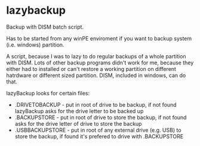 # lazybackup
Backup with DISM batch script.

Has to be started from any winPE enviroment if you want to backup system (i.e. windows) partition.

A script, because I was to lazy to do regular backups of a whole partition with DISM. Lots of other backup programs didn't work for me, because they either had to installed or can't restore a working partition on different hatrdware or different sized partition.
DISM, included in windows, can do that.

lazyBackup looks for certain files:
- .DRIVETOBACKUP - put in root of drive to be backup, if not found lazyBackup asks for the drive letter to be backed up
- .BACKUPSTORE - put in root of drive to store the backup, if not found asks for the drive letter of drive to store the backup
- .USBBACKUPSTORE - put in root of any external drive (e.g. USB) to store the backup, if found it's prefered to drive with .BACKUPSTORE
